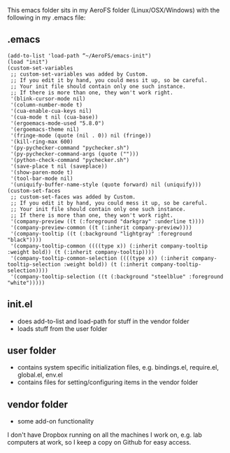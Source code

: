 This emacs folder sits in my AeroFS folder (Linux/OSX/Windows) with the
following in my .emacs file:

.emacs
------
```
(add-to-list 'load-path “~/AeroFS/emacs-init")
(load "init")
(custom-set-variables
 ;; custom-set-variables was added by Custom.
 ;; If you edit it by hand, you could mess it up, so be careful.
 ;; Your init file should contain only one such instance.
 ;; If there is more than one, they won't work right.
 '(blink-cursor-mode nil)
 '(column-number-mode t)
 '(cua-enable-cua-keys nil)
 '(cua-mode t nil (cua-base))
 '(ergoemacs-mode-used "5.8.0")
 '(ergoemacs-theme nil)
 '(fringe-mode (quote (nil . 0)) nil (fringe))
 '(kill-ring-max 600)
 '(py-pychecker-command "pychecker.sh")
 '(py-pychecker-command-args (quote ("")))
 '(python-check-command "pychecker.sh")
 '(save-place t nil (saveplace))
 '(show-paren-mode t)
 '(tool-bar-mode nil)
 '(uniquify-buffer-name-style (quote forward) nil (uniquify)))
(custom-set-faces
 ;; custom-set-faces was added by Custom.
 ;; If you edit it by hand, you could mess it up, so be careful.
 ;; Your init file should contain only one such instance.
 ;; If there is more than one, they won't work right.
 '(company-preview ((t (:foreground "darkgray" :underline t))))
 '(company-preview-common ((t (:inherit company-preview))))
 '(company-tooltip ((t (:background "lightgray" :foreground "black"))))
 '(company-tooltip-common ((((type x)) (:inherit company-tooltip :weight bold)) (t (:inherit company-tooltip))))
 '(company-tooltip-common-selection ((((type x)) (:inherit company-tooltip-selection :weight bold)) (t (:inherit company-tooltip-selection))))
 '(company-tooltip-selection ((t (:background "steelblue" :foreground "white")))))
```

init.el
-------
- does add-to-list and load-path for stuff in the vendor folder
- loads stuff from the user folder

user folder
-----------
- contains system specific initialization files, e.g. bindings.el, require.el, global.el, env.el
- contains files for setting/configuring items in the vendor folder

vendor folder
-------------
- some add-on functionality


I don't have Dropbox running on all the machines I work on, e.g. lab computers at work, so I keep a copy on Github for easy access.
